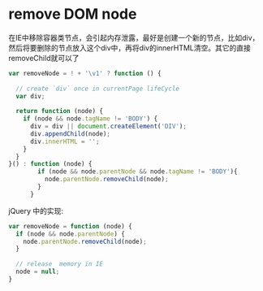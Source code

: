 # remove DOM node

在IE中移除容器类节点，会引起内存泄露，最好是创建一个新的节点，比如div，然后将要删除的节点放入这个div中，再将div的innerHTML清空。其它的直接removeChild就可以了

```javascript
var removeNode = ! + '\v1' ? function () {
  
  // create `div` once in currentPage lifeCycle
  var div;
  
  return function (node) {
    if (node && node.tagName != 'BODY') {
      div = div || document.createElement('DIV');
      div.appendChild(node);
      div.innerHTML = '';
    }
  }
}() : function (node) {
        if (node && node.parentNode && node.tagName != 'BODY'){
          node.parentNode.removeChild(node);
        }
      }
```

jQuery 中的实现: 

```javascript
var removeNode = function (node) {
  if (node && node.parentNode) {
    node.parentNode.removeChild(node);
  }
  
  // release  memory in IE
  node = null;
}
```